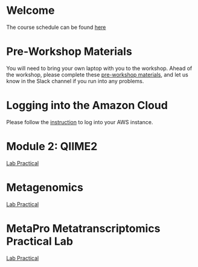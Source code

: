 # Welcome

The course schedule can be found [here](/MIC_2022/Bioinformatics_Workshop_Schedule_Dec2022.pdf)

# Pre-Workshop Materials
You will need to bring your own laptop with you to the workshop. Ahead of the workshop, please complete these [pre-workshop materials](https://github.com/LangilleLab/microbiome_helper/wiki/Metagenomics-(IMPACTT-December-2022)-Pre-workshop), and let us know in the Slack channel if you run into any problems.

# Logging into the Amazon Cloud 
Please follow the [instruction](/MIC_2022/Logging%20into%20AWS) to log into your AWS instance.

# Module 2: QIIME2
[Lab Practical](https://github.com/beiko-lab/CBW2021_Module2_16S_Analysis/wiki/MIC-Module-2-tutorial)

# Metagenomics
[Lab Practical](https://github.com/LangilleLab/microbiome_helper/wiki/Metagenomics-(IMPACTT-December-2022))

# MetaPro Metatranscriptomics Practical Lab
[Lab Practical](https://github.com/bioinformaticsdotca/MIC_2022/blob/main/Module6_Metatranscriptomics_Tutorial_MIC-2022.md)
